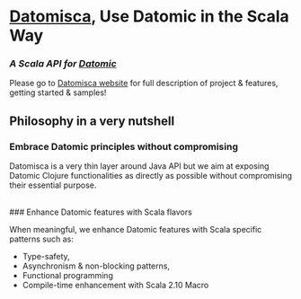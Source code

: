 # [Datomisca](http://pellucidanalytics.github.com/datomisca), Use Datomic in the Scala Way

### _A Scala API for [Datomic](http://www.datomic.com)_

Please go to [Datomisca website](http://pellucidanalytics.github.com/datomisca) for full description of project & features, getting started & samples!

## <a name="philosophy">Philosophy in a very nutshell</a>

### <a name="philosophy-embrace">Embrace Datomic principles without compromising</a>
Datomisca is a very thin layer around Java API but we aim at exposing Datomic Clojure functionalities as directly as possible without compromising their essential purpose.


<br/>
### <a name="philosophy-enhance">Enhance Datomic features with Scala flavors</a>

When meaningful, we enhance Datomic features with Scala specific patterns such as:

- Type-safety, 
- Asynchronism & non-blocking patterns, 
- Functional programming
- Compile-time enhancement with Scala 2.10 Macro

